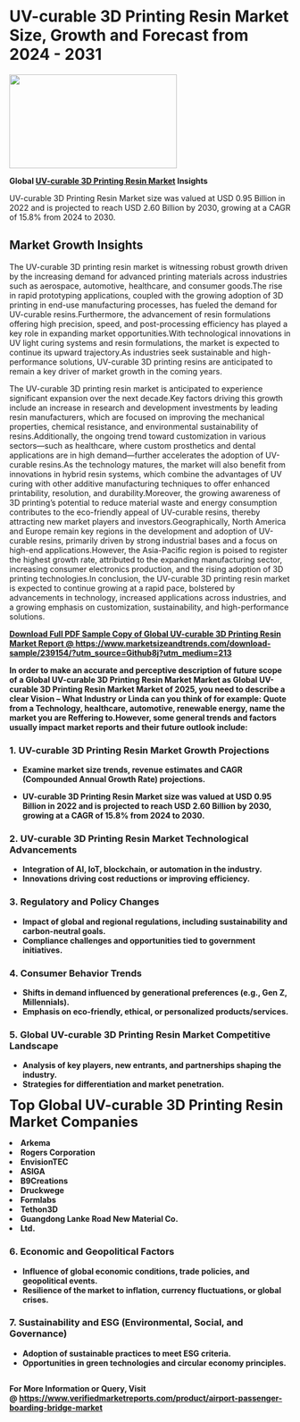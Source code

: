 <H1>UV-curable 3D Printing Resin Market Size, Growth and Forecast from 2024 - 2031</H1><img class="aligncenter size-medium wp-image-584254" src="https://thirdeyenews.in/wp-content/uploads/2024/09/Global-Market-Research-300x168.jpeg" alt="" width="300" height="168" /><p><strong>Global&nbsp;<a href="https://www.marketsizeandtrends.com/download-sample/239154/?utm_source=Github8j?utm_medium=213">UV-curable 3D Printing Resin Market</a> Insights</strong></p><p>UV-curable 3D Printing Resin Market size was valued at USD 0.95 Billion in 2022 and is projected to reach USD 2.60 Billion by 2030, growing at a CAGR of 15.8% from 2024 to 2030.</p><p><h2>Market Growth Insights</h2> <p>The UV-curable 3D printing resin market is witnessing robust growth driven by the increasing demand for advanced printing materials across industries such as aerospace, automotive, healthcare, and consumer goods.The rise in rapid prototyping applications, coupled with the growing adoption of 3D printing in end-use manufacturing processes, has fueled the demand for UV-curable resins.Furthermore, the advancement of resin formulations offering high precision, speed, and post-processing efficiency has played a key role in expanding market opportunities.With technological innovations in UV light curing systems and resin formulations, the market is expected to continue its upward trajectory.As industries seek sustainable and high-performance solutions, UV-curable 3D printing resins are anticipated to remain a key driver of market growth in the coming years.</p> <p><strong><a href="#"></a></strong></p> <p>The UV-curable 3D printing resin market is anticipated to experience significant expansion over the next decade.Key factors driving this growth include an increase in research and development investments by leading resin manufacturers, which are focused on improving the mechanical properties, chemical resistance, and environmental sustainability of resins.Additionally, the ongoing trend toward customization in various sectors—such as healthcare, where custom prosthetics and dental applications are in high demand—further accelerates the adoption of UV-curable resins.As the technology matures, the market will also benefit from innovations in hybrid resin systems, which combine the advantages of UV curing with other additive manufacturing techniques to offer enhanced printability, resolution, and durability.Moreover, the growing awareness of 3D printing’s potential to reduce material waste and energy consumption contributes to the eco-friendly appeal of UV-curable resins, thereby attracting new market players and investors.Geographically, North America and Europe remain key regions in the development and adoption of UV-curable resins, primarily driven by strong industrial bases and a focus on high-end applications.However, the Asia-Pacific region is poised to register the highest growth rate, attributed to the expanding manufacturing sector, increasing consumer electronics production, and the rising adoption of 3D printing technologies.In conclusion, the UV-curable 3D printing resin market is expected to continue growing at a rapid pace, bolstered by advancements in technology, increased applications across industries, and a growing emphasis on customization, sustainability, and high-performance solutions.</p> <p><strong><a href="#"></p><p><span class=""><strong>Download Full PDF Sample Copy of Global UV-curable 3D Printing Resin Market Report</strong> @ <a href="https://www.marketsizeandtrends.com/download-sample/239154/?utm_source=Github8j?utm_medium=213" target="_blank">https://www.marketsizeandtrends.com/download-sample/239154/?utm_source=Github8j?utm_medium=213</a></span></p><p>In order to make an accurate and perceptive description of future scope of a Global&nbsp;UV-curable 3D Printing Resin Market Market as Global&nbsp;UV-curable 3D Printing Resin Market Market of 2025, you need to describe a clear Vision &ndash; What Industry or Linda can you think of for example: Quote from a Technology, healthcare, automotive, renewable energy, name the market you are Reffering to.However, some general trends and factors usually impact market reports and their future outlook include:</p><h3>1.&nbsp;<strong>UV-curable 3D Printing Resin Market Growth Projections</strong></h3><ul><li>Examine market size trends, revenue estimates and CAGR (Compounded Annual Growth Rate) projections.</li><li><p>UV-curable 3D Printing Resin Market size was valued at USD 0.95 Billion in 2022 and is projected to reach USD 2.60 Billion by 2030, growing at a CAGR of 15.8% from 2024 to 2030.</p></li></ul><h3>2.&nbsp;<strong>UV-curable 3D Printing Resin Market Technological Advancements</strong></h3><ul><li>Integration of AI, IoT, blockchain, or automation in the industry.</li><li>Innovations driving cost reductions or improving efficiency.</li></ul><h3>3.&nbsp;<strong>Regulatory and Policy Changes</strong></h3><ul><li>Impact of global and regional regulations, including sustainability and carbon-neutral goals.</li><li>Compliance challenges and opportunities tied to government initiatives.</li></ul><h3>4.&nbsp;<strong>Consumer Behavior Trends</strong></h3><ul><li>Shifts in demand influenced by generational preferences (e.g., Gen Z, Millennials).</li><li>Emphasis on eco-friendly, ethical, or personalized products/services.</li></ul><h3>5.&nbsp;<strong>Global UV-curable 3D Printing Resin Market Competitive Landscape</strong></h3><ul><li>Analysis of key players, new entrants, and partnerships shaping the industry.</li><li>Strategies for differentiation and market penetration.</li></ul><p data-pm-slice="1 1 []"><span style="color: inherit; font-family: inherit; font-size: 25px;">Top Global UV-curable 3D Printing Resin Market Companies</span></p><div class="" data-test-id=""><p><li>Arkema</li><li> Rogers Corporation</li><li> EnvisionTEC</li><li> ASIGA</li><li> B9Creations</li><li> Druckwege</li><li> Formlabs</li><li> Tethon3D</li><li> Guangdong Lanke Road New Material Co.</li><li> Ltd.</li></p></div><h3>6.&nbsp;<strong>Economic and Geopolitical Factors</strong></h3><ul><li>Influence of global economic conditions, trade policies, and geopolitical events.</li><li>Resilience of the market to inflation, currency fluctuations, or global crises.</li></ul><h3>7.&nbsp;<strong>Sustainability and ESG (Environmental, Social, and Governance)</strong></h3><ul><li>Adoption of sustainable practices to meet ESG criteria.</li><li>Opportunities in green technologies and circular economy principles.</li></ul><h2><strong style="font-size: 14px;">For More Information or Query, Visit @&nbsp;</strong><a style="background-color: #ffffff; font-size: 14px;" href="https://www.marketsizeandtrends.com/report/uv-curable-3d-printing-resin-market/" target="_blank">https://www.verifiedmarketreports.com/product/airport-passenger-boarding-bridge-market</a></h2>
